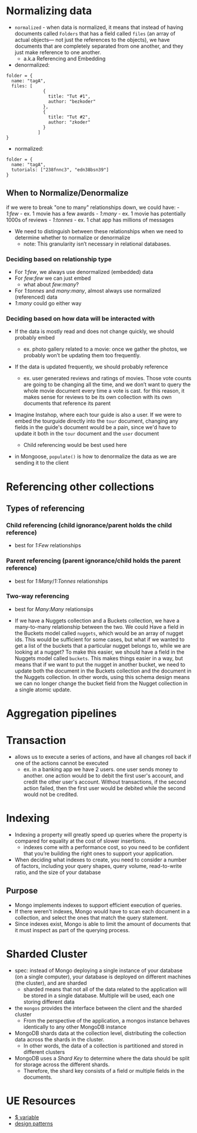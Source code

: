 
# Normalizing data
- `normalized` - when data is normalized, it means that instead of having documents called `Folders` that has a field called `files` (an array of actual objects— not just the references to the objects), we have documents that are completely separated from one another, and they just make reference to one another.
	- a.k.a Referencing and Embedding
- denormalized:
```
folder = {
  name: "tagA",
  files: [
			  {
			    title: "Tut #1",
			    author: "bezkoder"
			  },
			  {
			    title: "Tut #2",
			    author: "zkoder"
			  }
			]
}
```
- normalized:
```
folder = {
  name: "tagA",
  tutorials: ["238fnnc3", "edn38bsn39"]
}
```

## When to Normalize/Denormalize
if we were to break "one to many" relationships down, we could have:
	- *1:few* - ex. 1 movie has a few awards
	- *1:many* - ex. 1 movie has potentially 1000s of reviews
	- *1:tonnes* - ex. 1 chat app has millions of messages
- We need to distinguish between these relationships when we need to determine whether to normalize or denormalize
	- note: This granularity isn’t necessary in relational databases.

### Deciding based on relationship type
- For *1:few*, we always use denormalized (embedded) data
- For *few:few* we can just embed
	- what about *few:many*?
- For *1:tonnes* and *many:many*, almost always use normalized (referenced) data
- *1:many* could go either way

### Deciding based on how data will be interacted with
- If the data is mostly read and does not change quickly, we should probably embed
	- ex. photo gallery related to a movie: once we gather the photos, we probably won’t be updating them too frequently.
- If the data is updated frequently, we should probably reference
	- ex. user generated reviews and ratings of movies. Those vote counts are going to be changing all the time, and we don’t want to query the whole movie document every time a vote is cast. for this reason, it makes sense for reviews to be its own collection with its own documents that reference its parent
- Imagine Instahop, where each tour guide is also a user. If we were to embed the tourguide directly into the `tour` document, changing any fields in the guide's document would be a pain, since we'd have to update it both in the `tour` document and the `user` document
	- Child referencing would be best used here

- in Mongoose, `populate()` is how to denormalize the data as we are sending it to the client

# Referencing other collections
## Types of referencing
### Child referencing (child ignorance/parent holds the child reference)
- best for *1:Few* relationships

### Parent referencing (parent ignorance/child holds the parent reference)
- best for *1:Many*/*1:Tonnes* relationships


### Two-way referencing
- best for *Many:Many* relationsips

- If we have a Nuggets collection and a Buckets collection, we have a many-to-many relationship between the two. We could Have a field in the Buckets model called `nuggets`, which would be an array of nugget ids. This would be sufficient for some cases, but what if we wanted to get a list of the buckets that a particular nugget belongs to, while we are looking at a nugget? To make this easier, we should have a field in the Nuggets model called `buckets`. This makes things easier in a way, but means that if we want to put the nugget in another bucket, we need to update both the document in the Buckets collection and the document in the Nuggets collection. In other words, using this schema design means we can no longer change the bucket field from the Nugget collection in a single atomic update.

# Aggregation pipelines

# Transaction
- allows us to execute a series of actions, and have all changes roll back if one of the actions cannot be executed
	- ex. in a banking app we have 2 users. one user sends money to another. one action would be to debit the first user's account, and credit the other user's account. Without transactions, if the second action failed, then the first user would be debited while the second would not be credited.

# Indexing
- Indexing a property will greatly speed up queries where the property is compared for equality at the cost of slower insertions.
	- indexes come with a performance cost, so you need to be confident that you’re building the right ones to support your application.
- When deciding what indexes to create, you need to consider a number of factors, including your query shapes, query volume, read-to-write ratio, and the size of your database

## Purpose
- Mongo implements indexes to support efficient execution of queries.
- If there weren't indexes, Mongo would have to scan each document in a collection, and select the ones that match the query statement.
- Since indexes exist, Mongo is able to limit the amount of documents that it must inspect as part of the querying process.

# Sharded Cluster
- spec: instead of Mongo deploying a single instance of your database (on a single computer), your database is deployed on different machines (the cluster), and are sharded
	- sharded means that not all of the data related to the application will be stored in a single database. Multiple will be used, each one storing different data
- the `mongos` provides the interface between the client and the sharded cluster
	- From the perspective of the application, a mongos instance behaves identically to any other MongoDB instance
- MongoDB shards data at the collection level, distributing the collection data across the shards in the cluster.
	- In other words, the data of a collection is partitioned and stored in different clusters
- MongoDB uses a *Shard Key* to determine where the data should be split for storage across the different shards.
	- Therefore, the shard key consists of a field or multiple fields in the documents.


# UE Resources
- [$ variable](https://docs.mongodb.com/manual/reference/operator/projection/positional/)
- [design patterns](http://thetechnick.blogspot.com/2016/06/mongodb-design-patterns.html)
